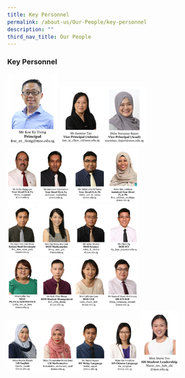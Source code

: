 ```yaml
---
title: Key Personnel
permalink: /about-us/Our-People/key-personnel
description: ""
third_nav_title: Our People
---
```


### Key Personnel

<img src="/images/keyp1.png" 
     style="width:23%">
<img src="/images/keyp2.png" 
     style="width:40%">
<img src="/images/keyp3.png" 
     style="width:60%">		
<img src="/images/keyp4.png" 
     style="width:60%">
<img src="/images/keyp6.png" 
     style="width:60%">
<img src="/images/keyp7.png" 
     style="width:60%">
<img src="/images/keyp8.png" 
     style="width:18%">
